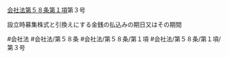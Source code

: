 [会社法第５８条第１項](会社法＿＿＿＿第５８条第１項)第３号

設立時募集株式と引換えにする金銭の払込みの期日又はその期間


#会社法
#会社法/第５８条
#会社法/第５８条/第１項
#会社法/第５８条/第１項/第３号
